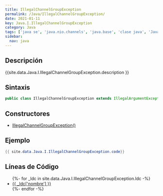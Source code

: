 ```yaml
---
title: IllegalChannelGroupException
permalink: /Java/IllegalChannelGroupException/
date: 2021-01-11
key: Java.I.IllegalChannelGroupException
category: Java
tags: ['java se', 'java.nio.channels', 'java.base', 'clase java', 'Java 1.7']
sidebar: 
  nav: java
---
```


## Descripción
{{site.data.Java.I.IllegalChannelGroupException.description }}

## Sintaxis
~~~java
public class IllegalChannelGroupException extends IllegalArgumentException
~~~

## Constructores
* [IllegalChannelGroupException()](/Java/IllegalChannelGroupException/IllegalChannelGroupException/)

## Ejemplo
~~~java
{{ site.data.Java.I.IllegalChannelGroupException.code}}
~~~

## Líneas de Código
<ul>
{%- for _ldc in site.data.Java.I.IllegalChannelGroupException.ldc -%}
   <li>
       <a href="{{_ldc['url'] }}">{{ _ldc['nombre'] }}</a>
   </li>
{%- endfor -%}
</ul>
